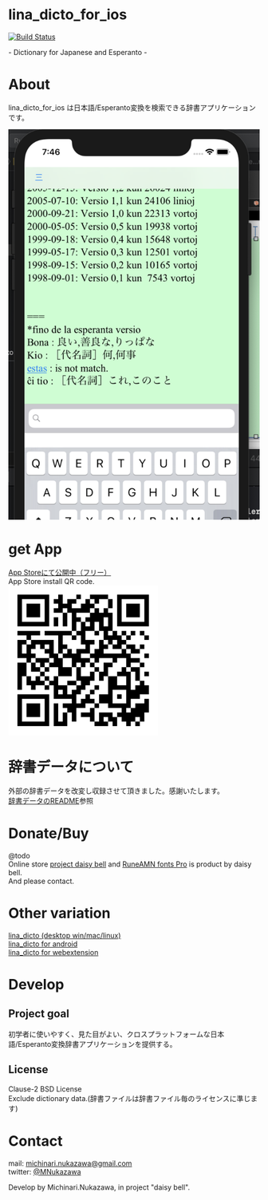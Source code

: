 lina\_dicto\_for\_ios
====
[![Build Status](https://travis-ci.org/MichinariNukazawa/lina_dicto_for_ios.svg?branch=master)](https://travis-ci.org/MichinariNukazawa/lina_dicto_for_ios)  

\- Dictionary for Japanese and Esperanto -

# About
lina\_dicto\_for\_ios  は日本語/Esperanto変換を検索できる辞書アプリケーションです。  

![lina\_dicto\_for\_ios ](document/image/lina_dicto_for_ios_0.0.20190728.png)  

# get App
[App Storeにて公開中（フリー）]( https://apps.apple.com/us/app/lina-dicto/id1474809778 )  
App Store install QR code.  
<img alt="lina_dicto apple app store url qrcode" src="document/image/lina_dicto_for_ios_appstore_url.svg" width="300">  

# 辞書データについて
外部の辞書データを改変し収録させて頂きました。感謝いたします。  
[辞書データのREADME](。./lina_dicto/lina_dicto/dictionary/README.md)参照  

# Donate/Buy
@todo  
Online store [project daisy bell][pixiv_booth_project_daisy_bell] and [RuneAMN fonts Pro][gumroad_runeamn_fonts_pro] is product by daisy bell.  
And please contact.  

# Other variation
[lina\_dicto (desktop win/mac/linux)](https://github.com/MichinariNukazawa/lina_dicto)  
[lina\_dicto for android](https://github.com/MichinariNukazawa/lina_dicto_for_android)  
[lina\_dicto for webextension](https://github.com/MichinariNukazawa/lina_dicto_for_webextension)  

# Develop
## Project goal
初学者に使いやすく、見た目がよい、クロスプラットフォームな日本語/Esperanto変換辞書アプリケーションを提供する。  

## License
Clause-2 BSD License  
Exclude dictionary data.(辞書ファイルは辞書ファイル毎のライセンスに準じます)  

# Contact
mail: [michinari.nukazawa@gmail.com][mailto]  
twitter: [@MNukazawa][twitter]  

Develop by Michinari.Nukazawa, in project "daisy bell".  

[pixiv_booth_project_daisy_bell]: https://daisy-bell.booth.pm/
[gumroad_runeamn_fonts_pro]: https://gumroad.com/l/UNWF
[mailto]: mailto:michinari.nukazawa@gmail.com
[twitter]: https://twitter.com/MNukazawa

